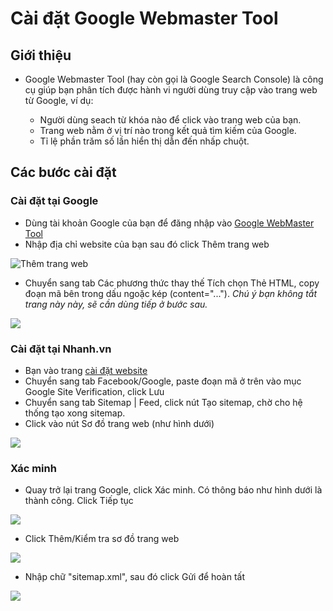 # Cài đặt Google Webmaster Tool

## Giới thiệu

* Google Webmaster Tool (hay còn gọi là Google Search Console) là công cụ giúp bạn phân tích được hành vi người dùng truy cập vào trang web từ Google, ví dụ:

  * Người dùng seach từ khóa nào để click vào trang web của bạn.
  * Trang web nằm ở vị trí nào trong kết quả tìm kiếm của Google.
  * Tỉ lệ phần trăm số lần hiển thị dẫn đến nhấp chuột.

## Các bước cài đặt

### Cài đặt tại Google

* Dùng tài khoản Google của bạn để đăng nhập vào [Google WebMaster Tool](https://www.google.com/webmasters/tools/home?hl=vi)
* Nhập địa chỉ website của bạn sau đó click Thêm trang web

![Thêm trang web](https://raw.githubusercontent.com/nhanhapi/manual/master/docs/website/img/tich-hop-google-webmaster.png)

* Chuyển sang tab Các phương thức thay thế
Tích chọn Thẻ HTML, copy đoạn mã bên trong dấu ngoặc kép (content="..."). *Chú ý bạn không tắt trang này này, sẽ cần dùng tiếp ở bước sau.*

![](https://raw.githubusercontent.com/nhanhapi/manual/master/docs/website/img/tich-hop-google-webmaster1.png)

### Cài đặt tại Nhanh.vn

* Bạn vào trang [cài đặt website](https://nhanh.vn/website/content/config)
* Chuyển sang tab Facebook/Google, paste đoạn mã ở trên vào mục Google Site Verification, click Lưu
* Chuyển sang tab Sitemap | Feed, click nút Tạo sitemap, chờ cho hệ thống tạo xong sitemap.
* Click vào nút Sơ đồ trang web (như hình dưới)

![](https://raw.githubusercontent.com/nhanhapi/manual/master/docs/website/img/tich-hop-google-webmaster3.png)

### Xác minh

* Quay trở lại trang Google, click Xác minh. Có thông báo như hình dưới là thành công. Click Tiếp tục

![](https://raw.githubusercontent.com/nhanhapi/manual/master/docs/website/img/tich-hop-google-webmaster2.png)

* Click Thêm/Kiểm tra sơ đồ trang web

![](https://raw.githubusercontent.com/nhanhapi/manual/master/docs/website/img/tich-hop-google-webmaster4.png)

* Nhập chữ "sitemap.xml", sau đó click Gửi để hoàn tất

![](https://raw.githubusercontent.com/nhanhapi/manual/master/docs/website/img/tich-hop-google-webmaster5.png)
